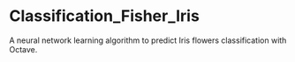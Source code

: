# Classification_Fisher_Iris
A neural network learning algorithm to predict Iris flowers classification with Octave.
